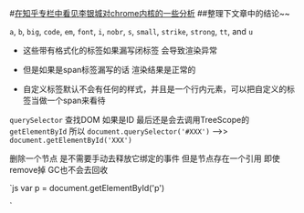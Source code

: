 #[在知乎专栏中看见李银城对chrome内核的一些分析](https://www.zhihu.com/people/li-yin-cheng-24/pins/posts) 
##整理下文章中的结论~~
 
 
 `a`, `b`, `big`, `code`, `em`, `font`, `i`, `nobr`, `s`, `small`, `strike`, `strong`, `tt`, and `u`
 
 - 这些带有格式化的标签如果漏写闭标签 会导致渲染异常
 
 - 但是如果是span标签漏写的话 渲染结果是正常的
 
 - 自定义标签默认不会有任何的样式，并且是一个行内元素，可以把自定义的标签当做一个span来看待
 
 
 `querySelector` 查找DOM  如果是ID  最后还是会去调用TreeScope的`getElementById`
 所以 `document.querySelector('#XXX')` -->> `document.getElementById('XXX')`
 
 删除一个节点 是不需要手动去释放它绑定的事件
 但是节点存在一个引用 即使remove掉 GC也不会去回收

`js
  var p = document.getElementById('p')
  
`
